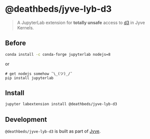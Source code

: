 # @deathbeds/jyve-lyb-d3

> A JupyterLab extension for **totally unsafe** access to [d3][] in Jyve Kernels.

[d3]: https://d3js.org

## Before

```bash
conda install -c conda-forge jupyterlab nodejs=8
```

or

```
# get nodejs somehow ¯\_(ツ)_/¯
pip install jupyterlab
```

## Install

```bash
jupyter labextension install @deathbeds/jyve-lyb-d3
```

## Development

`@deathbeds/jyve-lyb-d3` is built as part of [Jyve](https://github.com/deathbeds/jyve).
